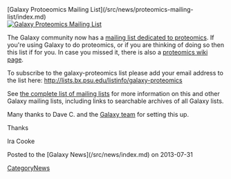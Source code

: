 <div class='newsItemHeader'>[Galaxy Protoeomics Mailing List](/src/news/proteomics-mailing-list/index.md)</div>

<div class='right'><a href='http://proteomics.list.galaxyproject.org/'><img src="/src/images/logos/MailmanLogoSmall.png" alt="Galaxy Proteomics Mailing List"  /></a></div>

The Galaxy community now has a [mailing list dedicated to proteomics](http://proteomics.list.galaxyproject.org/).  If you're using Galaxy to do proteomics, or if you are thinking of doing so then this list if for you.  In case you missed it, there is also a [proteomics wiki page](/src/proteomics/index.md). 

To subscribe to the galaxy-proteomics list please add your email address to the list here:
 http://lists.bx.psu.edu/listinfo/galaxy-proteomics

See [the complete list of mailing lists](/src/mailing-lists/index.md) for more information on this and other Galaxy mailing lists, including links to searchable archives of all Galaxy lists.

Many thanks to Dave C. and the [Galaxy team](/src/galaxy-team/index.md) for setting this up.

Thanks

Ira Cooke

<div class='newsItemFooter'>Posted to the [Galaxy News](/src/news/index.md) on 2013-07-31</div>

[CategoryNews](/src/category-news/index.md)
